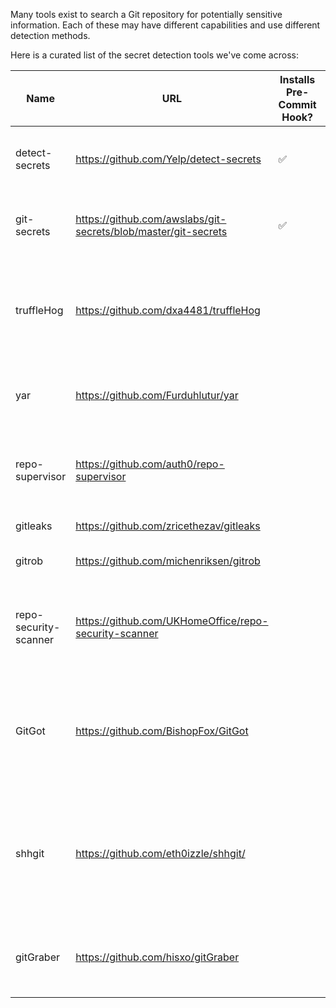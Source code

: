 Many tools exist to search a Git repository for potentially sensitive information. Each of these may have different capabilities and use different detection methods.

Here is a curated list of the secret detection tools we've come across:

| Name                  | URL                                                            | Installs Pre-Commit Hook? | Supported by `watcher` | Description                                                                                                                              |
|-----------------------|----------------------------------------------------------------|---------------------------|------------------------|------------------------------------------------------------------------------------------------------------------------------------------|
| detect-secrets        | https://github.com/Yelp/detect-secrets                         | ✅                        | ✅                     | An enterprise friendly way of detecting and preventing secrets in code.                                                                  |
| git-secrets           | https://github.com/awslabs/git-secrets/blob/master/git-secrets | ✅                        | ✅                     | Prevents you from committing secrets and credentials into git repositories                                                               |
| truffleHog            | https://github.com/dxa4481/truffleHog                          |                           |                        | Searches through git repositories for high entropy strings and secrets, digging deep into commit history                                 |
| yar                   | https://github.com/Furduhlutur/yar                             |                           |                        | Yar is a tool for plunderin' organizations, users and/or repositories.                                                                   |
| repo-supervisor       | https://github.com/auth0/repo-supervisor                       |                           |                        | Scan your code for security misconfiguration, search for passwords and secrets. 🔍                                                       |
| gitleaks              | https://github.com/zricethezav/gitleaks                        |                           |                        | Audit git repos for secrets 🔑                                                                                                           |
| gitrob                | https://github.com/michenriksen/gitrob                         |                           |                        | Reconnaissance tool for GitHub organizations                                                                                             |
| repo-security-scanner | https://github.com/UKHomeOffice/repo-security-scanner          |                           |                        | CLI tool that finds secrets accidentally committed to a git repo, eg passwords, private keys                                             |
| GitGot                | https://github.com/BishopFox/GitGot                            |                           |                        | Semi-automated, feedback-driven tool to rapidly search through troves of public data on GitHub for sensitive secrets.                    |
| shhgit                | https://github.com/eth0izzle/shhgit/                           |                           |                        | Shhgit finds secrets and sensitive files across GitHub code and Gists committed in near real time by listening to the GitHub Events API. |
| gitGraber             | https://github.com/hisxo/gitGraber                             |                           |                        | Monitor GitHub to search and find sensitive data in real time for different online services.                                             |
